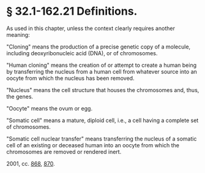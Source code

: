 # § 32.1-162.21 Definitions.

<p>As used in this chapter, unless the context clearly requires another meaning:</p><p>"Cloning" means the production of a precise genetic copy of a molecule, including deoxyribonucleic acid (DNA), or of chromosomes.</p><p>"Human cloning" means the creation of or attempt to create a human being by transferring the nucleus from a human cell from whatever source into an oocyte from which the nucleus has been removed.</p><p>"Nucleus" means the cell structure that houses the chromosomes and, thus, the genes.</p><p>"Oocyte" means the ovum or egg.</p><p>"Somatic cell" means a mature, diploid cell, i.e., a cell having a complete set of chromosomes.</p><p>"Somatic cell nuclear transfer" means transferring the nucleus of a somatic cell of an existing or deceased human into an oocyte from which the chromosomes are removed or rendered inert.</p><p>2001, cc. <a href='http://lis.virginia.gov/cgi-bin/legp604.exe?011+ful+CHAP0868'>868</a>, <a href='http://lis.virginia.gov/cgi-bin/legp604.exe?011+ful+CHAP0870'>870</a>.</p>